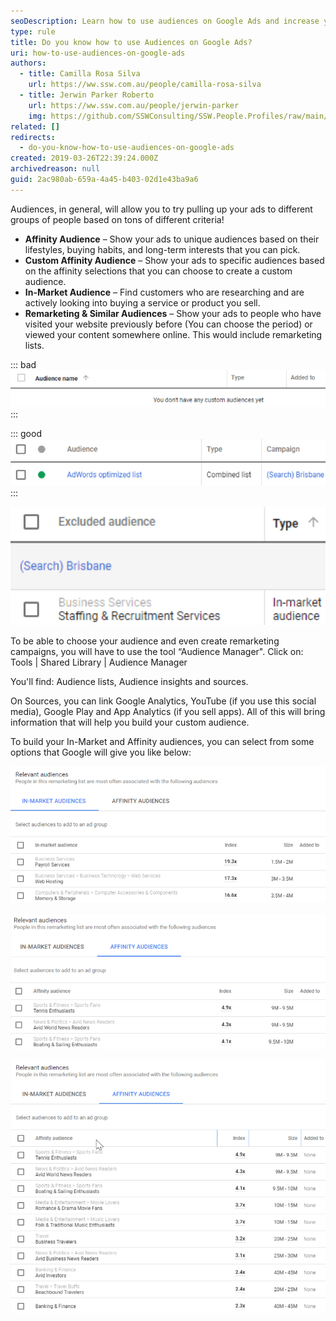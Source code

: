 ```yaml
---
seoDescription: Learn how to use audiences on Google Ads and increase your campaign engagement!
type: rule
title: Do you know how to use Audiences on Google Ads?
uri: how-to-use-audiences-on-google-ads
authors:
  - title: Camilla Rosa Silva
    url: https://ww.ssw.com.au/people/camilla-rosa-silva
  - title: Jerwin Parker Roberto
    url: https://ww.ssw.com.au/people/jerwin-parker
    img: https://github.com/SSWConsulting/SSW.People.Profiles/raw/main/Jerwin-Parker/Images/Jerwin-Parker-Profile.jpg
related: []
redirects:
  - do-you-know-how-to-use-audiences-on-google-ads
created: 2019-03-26T22:39:24.000Z
archivedreason: null
guid: 2ac980ab-659a-4a45-b403-02d1e43ba9a6
---
```


Audiences, in general, will allow you to try pulling up your ads to different groups of people based on tons of different criteria!

<!--endintro-->

- **Affinity Audience** – Show your ads to unique audiences based on their lifestyles, buying habits, and long-term interests that you can pick.
- **Custom Affinity Audience** – Show your ads to specific audiences based on the affinity selections that you can choose to create a custom audience.
- **In-Market Audience** – Find customers who are researching and are actively looking into buying a service or product you sell.
- **Remarketing & Similar Audiences** – Show your ads to people who have visited your website previously before (You can choose the period) or viewed your content somewhere online. This would include remarketing lists.

::: bad\
![Figure: Bad Example – No audiences were set up yet](audience-1.png)\
:::

::: good\
![Figure: Good Example – Add specific audiences and increase the engagement on your campaigns with your target audience](audience-2.png)\
:::

![Figure: Find your excluded audience so you won't waste any money for useless clicks](audience-3.png)

To be able to choose your audience and even create remarketing campaigns, you will have to use the tool “Audience Manager". Click on: Tools | Shared Library | Audience Manager

You'll find: Audience lists, Audience insights and sources.

On Sources, you can link Google Analytics, YouTube (if you use this social media), Google Play and App Analytics (if you sell apps). All of this will bring information that will help you build your custom audience.

To build your In-Market and Affinity audiences, you can select from some options that Google will give you like below:

![Figure: In-Market audiences that might be your right target](audience-4.png)

![Figure: Affinity audiences suggestions from Google](audience-5.png)

![](audience-6.png)
